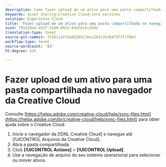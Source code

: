 ```yaml
---
description: Como fazer upload de um ativo para uma pasta compartilhada do navegador Creative Cloud para o Experience Cloud.
keywords: asset sharing;Creative Cloud;core services
solution: Experience Cloud
title: 'Fazer upload de um ativo para uma pasta compartilhada no navegador da Creative Cloud '
uuid: 701e28ed-4d1f-4109-882e-64d3b16cd2da
translation-type: tm+mt
source-git-commit: 3f26c1af19a0838913eec2b4135304f5f3fcf0b4
workflow-type: tm+mt
source-wordcount: '83'
ht-degree: 63%

---
```



# Fazer upload de um ativo para uma pasta compartilhada no navegador da Creative Cloud

Consulte [https://helpx.adobe.com/creative-cloud/help/sync-files.html](https://helpx.adobe.com/br/creative-cloud/help/sync-files.html) para obter ajuda sobre o Creative Cloud.

1. Inicie o navegador da [!DNL Creative Cloud] e navegue até [!UICONTROL Arquivos da Creative Cloud].
1. Abra a pasta compartilhada.
1. Click **[!UICONTROL Actions]** > **[!UICONTROL Upload]**.
1. Use a navegação de arquivo do seu sistema operacional para selecionar ou mover ativos.
